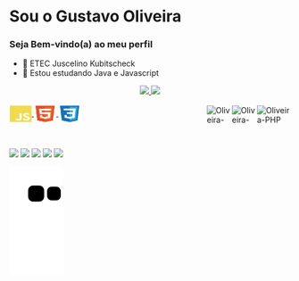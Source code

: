 # Sou o Gustavo Oliveira
### Seja Bem-vindo(a) ao meu perfil 


- 🔭 ETEC Juscelino Kubitscheck
- 🌱 Estou estudando Java e Javascript

<div align="center">
  <a href="https://github.com/OliveiraGusta">
  <img  height="180em" src="https://github-readme-stats.vercel.app/api?username=OliveiraGusta&show_icons=true&theme=dark&include_all_commits=true&count_private=true"/>
  
  <img  height="180em" src="https://github-readme-stats.vercel.app/api/top-langs/?username=OliveiraGusta&layout_count=&langs_count=2&theme=dark"/>
</div>

<div style="display: inline_block"><br>
  <img align="center" alt="Oliveira-Js" height="30" width="40" src="https://raw.githubusercontent.com/devicons/devicon/master/icons/javascript/javascript-plain.svg">
  <img align="center" alt="Oliveira-HTML" height="30" width="40" src="https://raw.githubusercontent.com/devicons/devicon/master/icons/html5/html5-original.svg">
  <img align="center" alt="Oliveira-CSS" height="30" width="40" src="https://raw.githubusercontent.com/devicons/devicon/master/icons/css3/css3-original.svg">
  <img align="right" alt="Oliveira-PHP" height="40" width="60" src="https://cdn.jsdelivr.net/gh/devicons/devicon/icons/php/php-plain.svg" />
  <img align="right" alt="Oliveira-Java" height="35" width="45"src="https://cdn.jsdelivr.net/gh/devicons/devicon/icons/java/java-original.svg" />
  <img align="right" alt="Oliveira-MySQL" height="35" width="45"src="https://cdn.jsdelivr.net/gh/devicons/devicon/icons/mysql/mysql-original.svg" />
</div>

 ##
  
<div><br>
   <a href="https://www.instagram.com/oliveira_guxta03/" target="_blank"><img src="https://img.shields.io/badge/-Instagram-%23E4405F?style=for-the-badge&logo=instagram&logoColor=white" target="_blank"></a>
  <a href = "mailto:gustavo.oliver456@gmail.com"><img src="https://img.shields.io/badge/-Gmail-%23333?style=for-the-badge&logo=gmail&logoColor=white" target="_blank"></a>
  <a href="https://www.linkedin.com/in/gustavooliveira2003/" target="_blank"><img src="https://img.shields.io/badge/-LinkedIn-%230077B5?style=for-the-badge&logo=linkedin&logoColor=white" target="_blank"></a>
    <a href="https://api.whatsapp.com/send?phone=5511999962796&text=Ol%C3%A1%2C%20vi%20seu%20perfil%20no%20GitHub" target="_blank"><img src="https://img.shields.io/badge/WhatsApp-25D366?style=for-the-badge&logo=whatsapp&logoColor=white" target="_blank"></a>
   <a href="https://t.me/@Oliveira_Guxta" target="_blank"><img src="https://img.shields.io/badge/Telegram-2CA5E0?style=for-the-badge&logo=telegram&logoColor=white" target="_blank"></a>
  
   ![Snake animation](https://github.com/OliveiraGusta/OliveiraGusta/blob/output/github-contribution-grid-snake.svg)
  </div>

